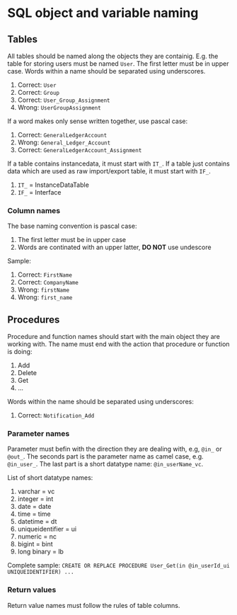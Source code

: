 # SQL object and variable naming

## Tables

All tables should be named along the objects they are containig. E.g. the table for storing users must be named `User`. The first
letter must be in upper case. Words within a name should be separated using underscores.

1. Correct: `User`
2. Correct: `Group`
3. Correct: `User_Group_Assignment`
4. Wrong: `UserGroupAssignment`

If a word makes only sense written together, use pascal case:

1. Correct: `GeneralLedgerAccount`
2. Wrong: `General_Ledger_Account`
3. Correct: `GeneralLedgerAccount_Assignment`

If a table contains instancedata, it must start with `IT_`. If a table just contains data which are used as raw import/export table, it must start with `IF_`.

1. `IT_` = InstanceDataTable
2. `IF_` = Interface

### Column names

The base naming convention is pascal case:

1. The first letter must be in upper case
2. Words are continated with an upper latter, **DO NOT** use undescore

Sample:

1. Correct: `FirstName`
2. Correct: `CompanyName`
3. Wrong: `firstName`
4. Wrong: `first_name`

## Procedures

Procedure and function names should start with the main object they are working with. The name must end with the action that procedure or function is doing:

1. Add
2. Delete
3. Get
4. ...

Words within the name should be separated using underscores:

1. Correct: `Notification_Add`

### Parameter names

Parameter must befin with the direction they are dealing with, e.g, `@in_` or `@out_`. The seconds part is the parameter name as camel case, e.g. `@in_user_`.
The last part is a short datatype name: `@in_userName_vc`.

List of short datatype names:

1. varchar = vc
2. integer = int
3. date = date
4. time = time
5. datetime = dt
6. uniqueidentifier = ui
7. numeric = nc
8. bigint = bint
9. long binary = lb

Complete sample: `CREATE OR REPLACE PROCEDURE User_Get(in @in_userId_ui UNIQUEIDENTIFIER) ...`

### Return values

Return value names must follow the rules of table columns.